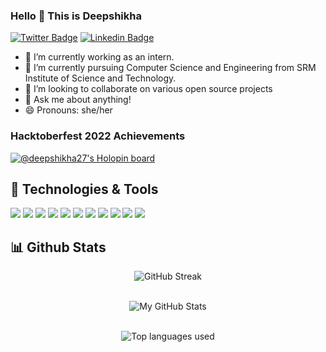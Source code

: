 
### Hello 👋 This is Deepshikha

[![Twitter Badge](https://img.shields.io/badge/-DeepshikhaDas-1ca0f1?style=flat-square&labelColor=1ca0f1&logo=twitter&logoColor=white&link=https://twitter.com/Deepshi30973893)](https://twitter.com/Deepshi30973893) 
[![Linkedin Badge](https://img.shields.io/badge/-DeepshikhaDas-blue?style=flat-square&logo=Linkedin&logoColor=white&link=https://www.linkedin.com/in/deepshikha-das-91b7a5209/)](https://www.linkedin.com/in/deepshikha-das-91b7a5209/) 
<!--
**deepshikha2708/deepshikha2708** is a ✨ _special_ ✨ repository because its `README.md` (this file) appears on your GitHub profile.

Here are some ideas to get you started: -->

- 🔭 I’m currently working as an intern.
- 🌱 I’m currently pursuing Computer Science and Engineering from SRM Institute of Science and Technology.
- 👯 I’m looking to collaborate on various open source projects
- 💬 Ask me about anything!
- 😄 Pronouns: she/her
  
### Hacktoberfest 2022 Achievements
[![@deepshikha27's Holopin board](https://holopin.me/deepshikha27)](https://holopin.io/@deepshikha27)

## 🔧 Technologies & Tools

![](https://img.shields.io/badge/Python-3776AB?style=for-the-badge&logo=python&logoColor=white)
![](https://img.shields.io/badge/HTML5-E34F26?style=for-the-badge&logo=html5&logoColor=white)
![](https://img.shields.io/badge/CSS3-1572B6?style=for-the-badge&logo=css3&logoColor=white)
![](https://img.shields.io/badge/JavaScript-323330?style=for-the-badge&logo=javascript&logoColor=F7DF1E)
![](https://img.shields.io/badge/C-00599C?style=for-the-badge&logo=c&logoColor=white)
![](https://img.shields.io/badge/MySQL-005C84?style=for-the-badge&logo=mysql&logoColor=white)
![](https://img.shields.io/badge/React-20232A?style=for-the-badge&logo=react&logoColor=61DAFB)
![](https://img.shields.io/badge/Docker-2CA5E0?style=for-the-badge&logo=docker&logoColor=white)
![](https://img.shields.io/badge/Amazon_AWS-FF9900?style=for-the-badge&logo=amazonaws&logoColor=white)
![](https://img.shields.io/badge/Google_Cloud-4285F4?style=for-the-badge&logo=google-cloud&logoColor=white)
![](https://img.shields.io/badge/microsoft%20azure-0089D6?style=for-the-badge&logo=microsoft-azure&logoColor=white)

## 📊 Github Stats 

<p align="center">
<img src="https://github-readme-streak-stats.herokuapp.com/?username=deepshikha2708&show_icons=true&include_all_commits=true&theme=highcontrast" alt="GitHub Streak" /> <br/><br/>
</p>

  <p align="center">
      <img src="https://github-readme-stats.vercel.app/api?username=deepshikha2708&theme=highcontrast&show_icons=true&count_private=true" alt="My GitHub Stats" /> <br/><br/>

<p align="center">
    <img src="https://github-readme-stats.vercel.app/api/top-langs/?username=deepshikha2708&layout=compacttheme=highcontrast" alt="Top languages used" /> <br/><br/>
  
 
 

